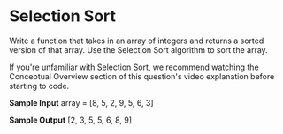 # Selection Sort


  Write a function that takes in an array of integers and returns a sorted
  version of that array. Use the Selection Sort algorithm to sort the array.


  If you're unfamiliar with Selection Sort, we recommend watching the Conceptual
  Overview section of this question's video explanation before starting to code.

**Sample Input**
array = [8, 5, 2, 9, 5, 6, 3]

**Sample Output**
[2, 3, 5, 5, 6, 8, 9]

